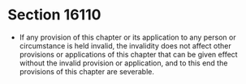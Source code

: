 # Section 16110

- If any provision of this chapter or its application to any person or circumstance is held invalid, the invalidity does not affect other provisions or applications of this chapter that can be given effect without the invalid provision or application, and to this end the provisions of this chapter are severable.
